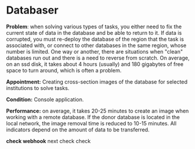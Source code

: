 # Databaser

**Problem**: when solving various types of tasks, you either need to fix the current state of data in the database and be able to return to it. If data is corrupted, you must re-deploy the database of the region that the task is associated with, or connect to other databases in the same region, whose number is limited. One way or another, there are situations when "clean" databases run out and there is a need to reverse from scratch. On average, on an ssd disk, it takes about 4 hours (usually) and 180 gigabytes of free space to turn around, which is often a problem.

**Appointment:** Creating cross-section images of the database for selected institutions to solve tasks.

**Condition:** Console application.

**Performance:** on average, it takes 20-25 minutes to create an image when working with a remote database. If the donor database is located in the local network, the image removal time is reduced to 10-15 minutes. All indicators depend on the amount of data to be transferred.

**check webhook** next check check